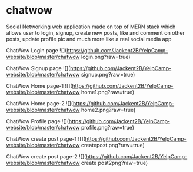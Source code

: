 # chatwow
Social Networking web application made on top of MERN stack which allows user to login, signup, create new posts, like and comment on other posts, update profile pic and much more like a real social media app

 ChatWow Login page
![](https://github.com/Jackent2B/YelpCamp-website/blob/master/chatwow login.png?raw=true)



ChatWow Signup page
![](https://github.com/Jackent2B/YelpCamp-website/blob/master/chatwow signup.png?raw=true)



ChatWow Home page-1
![](https://github.com/Jackent2B/YelpCamp-website/blob/master/chatwow home1.png?raw=true)


ChatWow Home page-2
![](https://github.com/Jackent2B/YelpCamp-website/blob/master/chatwow home2.png?raw=true)



ChatWow Profile page
![](https://github.com/Jackent2B/YelpCamp-website/blob/master/chatwow profile.png?raw=true)



ChatWow create post page-1
![](https://github.com/Jackent2B/YelpCamp-website/blob/master/chatwow createpost.png?raw=true)



ChatWow create post page-2
![](https://github.com/Jackent2B/YelpCamp-website/blob/master/chatwow create post2png?raw=true)

